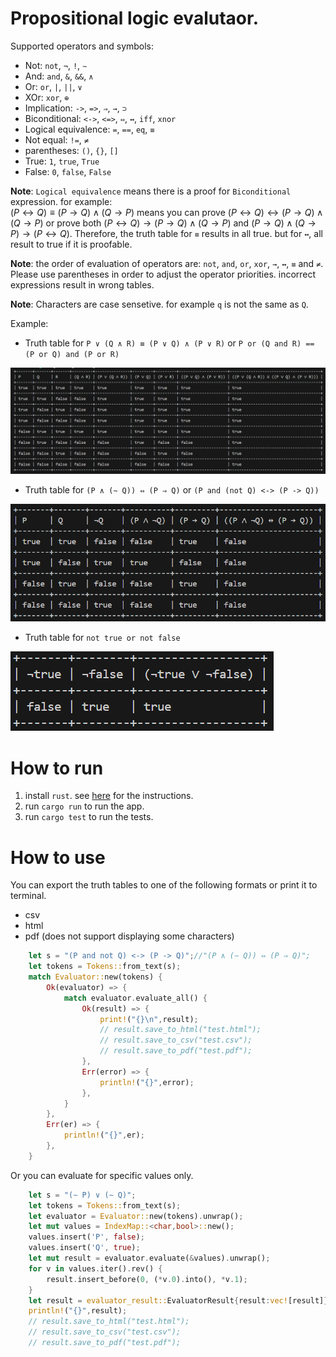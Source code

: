 # Propositional logic evalutaor.
Supported operators and symbols:
- Not: `not`, `¬`, `!`, `∼`
- And: `and`, `&`, `&&`, `∧`
- Or: `or`, `|`, `||`, `∨`
- XOr: `xor`, `⊕`
- Implication: `->`, `=>`, `⇒`, `→`, `⊃`
- Biconditional: `<->`, `<=>`, `⇔`, `↔`, `iff`, `xnor`
- Logical equivalence: `=`, `==`, `eq`, `≡`
- Not equal: `!=`, `≠`
- parentheses: `()`, `{}`, `[]`
- True: `1`, `true`, `True`
- False: `0`, `false`, `False`

**Note**: `Logical equivalence` means there is a proof for `Biconditional` expression. for example:</br>
$(P↔Q) ≡ (P→Q)∧(Q→P)$ means you can prove $(P↔Q) ↔ (P→Q)∧(Q→P)$ or prove both $(P↔Q)→(P→Q)∧(Q→P)$ and $(P→Q)∧(Q→P)→(P↔Q)$. Therefore, the truth table for `≡` results in all true. but for `↔`, all result to true if it is proofable.</br>

**Note**: the order of evaluation of operators are: `not`, `and`, `or`, `xor`, `→`, `↔`, `≡` and `≠`. Please use parentheses in order to adjust the operator priorities. incorrect expressions result in wrong tables.</br>

**Note**: Characters are case sensetive. for example `q` is not the same as `Q`.

Example: </br>
- Truth table for `P ∨ (Q ∧ R) ≡ (P ∨ Q) ∧ (P ∨ R)` or `P or (Q and R) == (P or Q) and (P or R)`

![truth table 1](files/tt1.png)

- Truth table for `(P ∧ (∼ Q)) ⇔ (P ⇒ Q)` or `(P and (not Q) <-> (P -> Q))`

![truth table 2](files/tt2.png)

- Truth table for `not true or not false`

![alt text](files/tt3.png)

# How to run
1. install `rust`. see [here](https://www.rust-lang.org/tools/install) for the instructions.
2. run `cargo run` to run the app.
3. run `cargo test` to run the tests.

# How to use
You can export the truth tables to one of the following formats or print it to terminal.
- csv
- html
- pdf (does not support displaying some characters)

```rust
    let s = "(P and not Q) <-> (P -> Q)";//"(P ∧ (∼ Q)) ⇔ (P ⇒ Q)";
    let tokens = Tokens::from_text(s);
    match Evaluator::new(tokens) {
        Ok(evaluator) => {
            match evaluator.evaluate_all() {
                Ok(result) => {
                    print!("{}\n",result);
                    // result.save_to_html("test.html");
                    // result.save_to_csv("test.csv");
                    // result.save_to_pdf("test.pdf");
                },
                Err(error) => {
                    println!("{}",error);
                },
            }
        },
        Err(er) => {
            println!("{}",er);
        },
    }
```

Or you can evaluate for specific values only.

```rust
    let s = "(∼ P) ∨ (∼ Q)";
    let tokens = Tokens::from_text(s);
    let evaluator = Evaluator::new(tokens).unwrap();
    let mut values = IndexMap::<char,bool>::new();
    values.insert('P', false);
    values.insert('Q', true);
    let mut result = evaluator.evaluate(&values).unwrap();
    for v in values.iter().rev() {
        result.insert_before(0, (*v.0).into(), *v.1);
    }
    let result = evaluator_result::EvaluatorResult{result:vec![result]};
    println!("{}",result);
    // result.save_to_html("test.html");
    // result.save_to_csv("test.csv");
    // result.save_to_pdf("test.pdf");
```